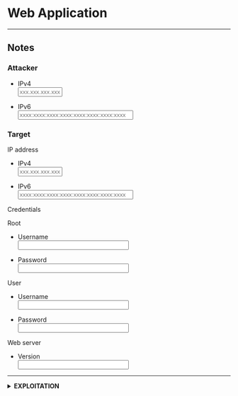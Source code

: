 # Web Application

<!-- Notes {{{-->
___

## Notes

### Attacker

- IPv4<br><input type="text" id="name" name="name" style="width: 100px;" placeholder="xxx.xxx.xxx.xxx"/><br>

- IPv6<br><input type="text" id="name" name="name" style="width: 260px;" placeholder="xxxx:xxxx:xxxx:xxxx:xxxx:xxxx:xxxx:xxxx"/>

### Target

IP address

- IPv4<br><input type="text" id="name" name="name" style="width: 100px;" placeholder="xxx.xxx.xxx.xxx"/><br>

- IPv6<br><input type="text" id="name" name="name" style="width: 260px;" placeholder="xxxx:xxxx:xxxx:xxxx:xxxx:xxxx:xxxx:xxxx"/>

Credentials

Root

- Username<br><input type="text" id="name" name="name" style="width: 250px;"/>

- Password<br><input type="text" id="name" name="name" style="width: 250px;"/>

User

- Username<br><input type="text" id="name" name="name" style="width: 250px;"/>

- Password<br><input type="text" id="name" name="name" style="width: 250px;"/>

Web server

- Version<br><input type="text" id="name" name="name" style="width: 250px;"/><br>

<!-- }}} -->


<!-- Exploitation {{{-->
___

<details>
  <summary><b>EXPLOITATION</b></summary>

Authorization

- [ ] <a href="./exploitation/authorization/traversal/path-traversal.md" target="_blank">Traversal on the URL parameter</a>
- [ ] <a href="./exploitation/authorization/traversal/path-traversal.md" target="_blank">Traversal on the cookie parameter</a>

Metasploit

- [ ] <a href="./exploitation/metasploit/metasploit.md" target="_blank">Metasploit</a>

</details>
<!-- }}} -->
